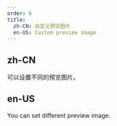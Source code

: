 ```yaml
---
order: 6
title:
  zh-CN: 自定义预览图片
  en-US: Custom preview image
---
```


## zh-CN

可以设置不同的预览图片。

## en-US

You can set different preview image.
